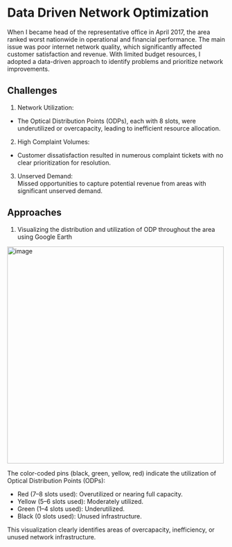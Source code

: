 # Data Driven Network Optimization 


When I became head of the representative office in April 2017, the area ranked worst nationwide in operational and financial performance. The main issue was poor internet network quality, which significantly affected customer satisfaction and revenue. With limited budget resources, I adopted a data-driven approach to identify problems and prioritize network improvements.

## Challenges

1. Network Utilization: <br>
- The Optical Distribution Points (ODPs), each with 8 slots, were underutilized or overcapacity, leading to inefficient resource allocation. <br>

2. High Complaint Volumes: <br>
- Customer dissatisfaction resulted in numerous complaint tickets with no clear prioritization for resolution. <br>

3. Unserved Demand: <br>
Missed opportunities to capture potential revenue from areas with significant unserved demand. <br>

## Approaches

1. Visualizing the distribution and utilization of ODP throughout the area using Google Earth

<img src="https://github.com/user-attachments/assets/944365e3-4857-4024-85c3-627e81846a92" alt="image" width="500"/>

The color-coded pins (black, green, yellow, red) indicate the utilization of Optical Distribution Points (ODPs):

- Red (7–8 slots used): Overutilized or nearing full capacity.
- Yellow (5–6 slots used): Moderately utilized.
- Green (1–4 slots used): Underutilized.
- Black (0 slots used): Unused infrastructure.

This visualization clearly identifies areas of overcapacity, inefficiency, or unused network infrastructure.
